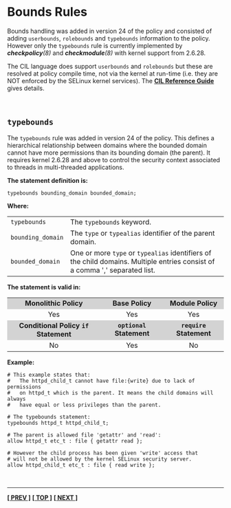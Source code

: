# Bounds Rules

Bounds handling was added in version 24 of the policy and consisted of
adding `userbounds`, `rolebounds` and `typebounds` information to the
policy. However only the `typebounds` rule is currently implemented by
***checkpolicy**(8)* and ***checkmodule**(8)* with kernel support from
2.6.28.

The CIL language does support `userbounds` and `rolebounds` but these are
resolved at policy compile time, not via the kernel at run-time (i.e. they are
NOT enforced by the SELinux kernel services). The
[**CIL Reference Guide**](notebook-examples/selinux-policy/cil/CIL_Reference_Guide.pdf)
gives details.

<br>

## `typebounds`

The `typebounds` rule was added in version 24 of the policy. This
defines a hierarchical relationship between domains where the bounded
domain cannot have more permissions than its bounding domain (the
parent). It requires kernel 2.6.28 and above to control the security
context associated to threads in multi-threaded applications.

**The statement definition is:**

`typebounds bounding_domain bounded_domain;`

**Where:**

<table>
<tbody>
<tr>
<td><code>typebounds</code></td>
<td>The <code>typebounds</code> keyword.</td>
</tr>
<tr>
<td><code>bounding_domain</code></td>
<td>The <code>type</code> or <code>typealias</code> identifier of the parent domain.</td>
</tr>
<tr>
<td><code>bounded_domain</code></td>
<td>One or more <code>type</code> or <code>typealias</code> identifiers of the child domains. Multiple entries consist of a comma ',' separated list.</td>
</tr>
</tbody>
</table>

**The statement is valid in:**

<table style="text-align:center">
<tbody>
<tr style="background-color:#D3D3D3;">
<td><strong>Monolithic Policy</strong></td>
<td><strong>Base Policy</strong></td>
<td><strong>Module Policy</strong></td>
</tr>
<tr>
<td>Yes</td>
<td>Yes</td>
<td>Yes</td>
</tr>
<tr style="background-color:#D3D3D3;">
<td><strong>Conditional Policy <code>if</code> Statement</strong></td>
<td><strong><code>optional</code> Statement</strong></td>
<td><strong><code>require</code> Statement</strong></td>
</tr>
<tr>
<td>No</td>
<td>Yes</td>
<td>No</td>
</tr>
</tbody>
</table>

**Example:**

```
# This example states that:
#   The httpd_child_t cannot have file:{write} due to lack of permissions
#   on httpd_t which is the parent. It means the child domains will always
#   have equal or less privileges than the parent.

# The typebounds statement:
typebounds httpd_t httpd_child_t;

# The parent is allowed file 'getattr' and 'read':
allow httpd_t etc_t : file { getattr read };

# However the child process has been given 'write' access that
# will not be allowed by the kernel SELinux security server.
allow httpd_child_t etc_t : file { read write };
```

<br>

<!-- %CUTHERE% -->

---
**[[ PREV ]](type_statements.md)** **[[ TOP ]](#)** **[[ NEXT ]](avc_rules.md)**
